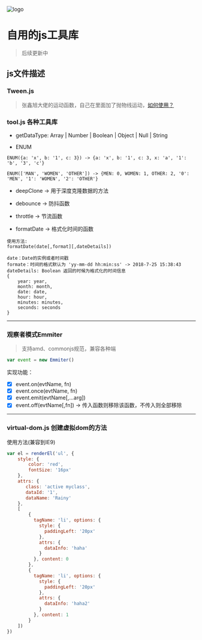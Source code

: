 ![logo](https://rainylengend.github.io/asset/img/icon.ico)

# 自用的js工具库

> 后续更新中

## js文件描述

### Tween.js

> 张鑫旭大佬的运动函数，自己在里面加了抛物线运动，[如何使用？](http://www.zhangxinxu.com/wordpress/?p=5828)

### tool.js 各种工具库

- getDataType: Array | Number | Boolean | Object | Null | String

- ENUM

```
ENUM({a: 'x', b: '1', c: 3}) -> {a: 'x', b: '1', c: 3, x: 'a', '1': 'b', '3', 'c'}

ENUM(['MAN', 'WOMEN', 'OTHER']) -> {MEN: 0, WOMEN: 1, OTHER: 2, '0': 'MEN', '1': 'WOMEN', '2': 'OTHER'}
```

- deepClone -> 用于深度克隆数据的方法

- debounce -> 防抖函数

- throttle -> 节流函数

- formatDate -> 格式化时间的函数

```
使用方法: 
formatDate(date[,format][,dateDetails])

date：Date的实例或者时间戳
formate：时间的格式默认为 'yy-mm-dd hh:min:ss' -> 2018-7-25 15:38:43
dateDetails: Boolean 返回的时候为格式化的时间信息
{
    year: year,
    month: month,
    date: date,
    hour: hour,
    minutes: minutes,
    seconds: seconds
}

```


-----------------

### 观察者模式Emmiter
> 支持amd、commonjs规范，兼容各种端

```javascript
var event = new Emmiter()
```

实现功能：

- [x] event.on(evtName, fn)
- [x] event.once(evtName, fn)
- [x] event.emit(evtName[,...arg])
- [x] event.off(evtName[,fn]) -> 传入函数则移除该函数，不传入则全部移除

-----------------

### virtual-dom.js 创建虚拟dom的方法

使用方法(兼容到IE9)

```javascript
var el = renderEl('ul', {
    style: {
        color: 'red',
        fontSize: '16px'
    },
    attrs: {
       class: 'active myclass',
       dataId: '1',
       dataName: 'Rainy'
    },
    [
        {
          tagName: 'li', options: {
            style: {
              paddingLeft: '20px'
            },
            attrs: {
              dataInfo: 'haha'
            }
          }, content: 0
        },
        {
          tagName: 'li', options: {
            style: {
              paddingLeft: '20px'
            },
            attrs: {
              dataInfo: 'haha2'
            }
          }, content: 1
        }
    ])
})
```
